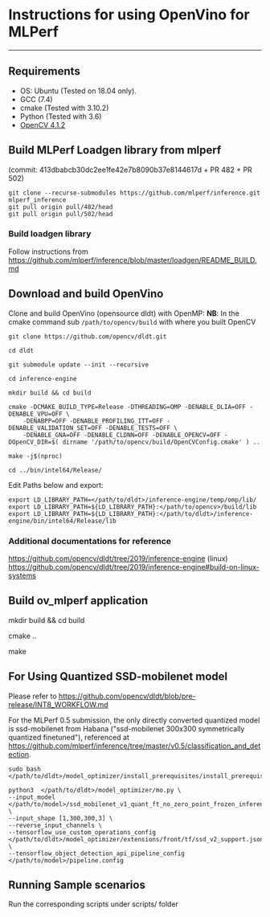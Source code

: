 # Instructions for using OpenVino for MLPerf
-----------------------------------
## Requirements
+ OS: Ubuntu (Tested on 18.04 only).
+ GCC (7.4)
+ cmake (Tested with 3.10.2)
+ Python (Tested with 3.6)
+ [OpenCV 4.1.2](https://docs.opencv.org/master/d7/d9f/tutorial_linux_install.html)

## Build MLPerf Loadgen library from mlperf 

(commit: 413dbabcb30dc2ee1fe42e7b8090b37e8144617d  + PR 482 + PR 502)

```
git clone --recurse-submodules https://github.com/mlperf/inference.git mlperf_inference
git pull origin pull/482/head
git pull origin pull/502/head
```

### Build loadgen library

Follow instructions from https://github.com/mlperf/inference/blob/master/loadgen/README_BUILD.md


## Download and build OpenVino

Clone and build OpenVino (opensource dldt) with OpenMP: 
**NB**: In the cmake command sub ```/path/to/opencv/build``` with where you built OpenCV

```
git clone https://github.com/opencv/dldt.git

cd dldt

git submodule update --init --recursive

cd inference-engine

mkdir build && cd build

cmake -DCMAKE_BUILD_TYPE=Release -DTHREADING=OMP -DENABLE_DLIA=OFF -DENABLE_VPU=OFF \
	-DENABPP=OFF -DENABLE_PROFILING_ITT=OFF -DENABLE_VALIDATION_SET=OFF -DENABLE_TESTS=OFF \
	-DENABLE_GNA=OFF -DENABLE_CLDNN=OFF -DENABLE_OPENCV=OFF -DOpenCV_DIR=$( dirname '/path/to/opencv/build/OpenCVConfig.cmake' ) ..

make -j$(nproc)

cd ../bin/intel64/Release/
```

Edit Paths below and export:

```
export LD_LIBRARY_PATH=</path/to/dldt>/inference-engine/temp/omp/lib/
export LD_LIBRARY_PATH=${LD_LIBRARY_PATH}:</path/to/opencv>/build/lib
export LD_LIBRARY_PATH=${LD_LIBRARY_PATH}:</path/to/dldt>/inference-engine/bin/intel64/Release/lib
```

###  Additional documentations for reference

https://github.com/opencv/dldt/tree/2019/inference-engine (linux)
https://github.com/opencv/dldt/tree/2019/inference-engine#build-on-linux-systems

##  Build ov_mlperf application

mkdir build && cd build

cmake ..

make 


## For Using Quantized SSD-mobilenet model

Please refer to https://github.com/opencv/dldt/blob/pre-release/INT8_WORKFLOW.md

For the MLPerf 0.5 submission, the only directly converted quantized model is ssd-mobilenet from Habana ("ssd-mobilenet 300x300 symmetrically quantized finetuned"), referenced at https://github.com/mlperf/inference/tree/master/v0.5/classification_and_detection.


```
sudo bash </path/to/dldt>/model_optimizer/install_prerequisites/install_prerequisites.sh

python3  </path/to/dldt>/model_optimizer/mo.py \
--input_model </path/to/model>/ssd_mobilenet_v1_quant_ft_no_zero_point_frozen_inference_graph.pb \
--input_shape [1,300,300,3] \
--reverse_input_channels \
--tensorflow_use_custom_operations_config </path/to/dldt>/model_optimizer/extensions/front/tf/ssd_v2_support.json \
--tensorflow_object_detection_api_pipeline_config </path/to/model>/pipeline.config
```

##  Running Sample scenarios

Run the corresponding scripts under scripts/ folder
